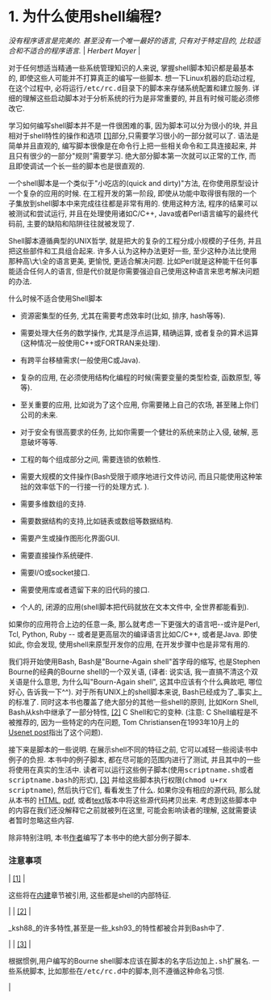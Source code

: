 # 1\. 为什么使用shell编程?

 _没有程序语言是完美的. 甚至没有一个唯一最好的语言, 只有对于特定目的, 比较适合和不适合的程序语言._ |
 _Herbert Mayer_ |

对于任何想适当精通一些系统管理知识的人来说, 掌握shell脚本知识都是最基本的, 即使这些人可能并不打算真正的编写一些脚本. 想一下Linux机器的启动过程, 在这个过程中, 必将运行<tt class="FILENAME">/etc/rc.d</tt>目录下的脚本来存储系统配置和建立服务. 详细的理解这些启动脚本对于分析系统的行为是非常重要的, 并且有时候可能必须修改它.

学习如何编写shell脚本并不是一件很困难的事, 因为脚本可以分为很小的块, 并且相对于shell特性的操作和选项 [[1]](#FTN.AEN112)部分,只需要学习很小的一部分就可以了. 语法是简单并且直观的, 编写脚本很像是在命令行上把一些相关命令和工具连接起来, 并且只有很少的一部分<span class="QUOTE">"规则"</span>需要学习. 绝大部分脚本第一次就可以正常的工作, 而且即使调试一个长一些的脚本也是很直观的.

一个shell脚本是一个类似于<span class="QUOTE">"小吃店的(quick and dirty)"</span>方法, 在你使用原型设计一个复杂的应用的时候. 在工程开发的第一阶段, 即使从功能中取得很有限的一个子集放到shell脚本中来完成往往都是非常有用的. 使用这种方法, 程序的结果可以被测试和尝试运行, 并且在处理使用诸如C/C++, Java或者Perl语言编写的最终代码前, 主要的缺陷和陷阱往往就被发现了.

Shell脚本遵循典型的UNIX哲学, 就是把大的复杂的工程分成小规模的子任务, 并且把这些部件和工具组合起来. 许多人认为这种办法更好一些, 至少这种办法比使用那种高\大\全的语言更美, 更愉悦, 更适合解决问题. 比如Perl就是这种能干任何事能适合任何人的语言, 但是代价就是你需要强迫自己使用这种语言来思考解决问题的办法.

什么时候不适合使用Shell脚本

*   资源密集型的任务, 尤其在需要考虑效率时(比如, 排序, hash等等).

*   需要处理大任务的数学操作, 尤其是浮点运算, 精确运算, 或者复杂的算术运算(这种情况一般使用C++或FORTRAN来处理).

*   有跨平台移植需求(一般使用C或Java).

*   复杂的应用, 在必须使用结构化编程的时候(需要变量的类型检查, 函数原型, 等等).

*   至关重要的应用, 比如说为了这个应用, 你需要赌上自己的农场, 甚至赌上你们公司的未来.

*   对于安全有很高要求的任务, 比如你需要一个健壮的系统来防止入侵, 破解, 恶意破坏等等.

*   工程的每个组成部分之间, 需要连锁的依赖性.

*   需要大规模的文件操作(Bash受限于顺序地进行文件访问, 而且只能使用这种笨拙的效率低下的一行接一行的处理方式. ).

*   需要多维数组的支持.

*   需要数据结构的支持,比如链表或数组等数据结构.

*   需要产生或操作图形化界面GUI.

*   需要直接操作系统硬件.

*   需要I/O或socket接口.

*   需要使用库或者遗留下来的旧代码的接口.

*   个人的, 闭源的应用(shell脚本把代码就放在文本文件中, 全世界都能看到).

如果你的应用符合上边的任意一条, 那么就考虑一下更强大的语言吧--或许是Perl, Tcl, Python, Ruby -- 或者是更高层次的编译语言比如C/C++, 或者是Java. 即使如此, 你会发现, 使用shell来原型开发你的应用, 在开发步骤中也是非常有用的.

我们将开始使用<acronym class="ACRONYM">Bash</acronym>, Bash是<span class="QUOTE">"Bourne-Again shell"</span>首字母的缩写, 也是Stephen Bourne的经典的Bourne shell的一个双关语, (译者: 说实话, 我一直搞不清这个双关语是什么意思, 为什么叫"Bourn-Again shell", 这其中应该有个什么典故吧, 哪位好心, 告诉我一下^^). 对于所有UNIX上的shell脚本来说, Bash已经成为了_事实上_的标准了. 同时这本书也覆盖了绝大部分的其他一些shell的原则, 比如Korn Shell, Bash从ksh中继承了一部分特性, [[2]](#FTN.AEN156) C Shell和它的变种. (注意: C Shell编程是不被推荐的, 因为一些特定的内在问题, Tom Christiansen在1993年10月上的[Usenet post](http://www.etext.org/Quartz/computer/unix/csh.harmful.gz)指出了这个问题).

接下来是脚本的一些说明. 在展示shell不同的特征之前, 它可以减轻一些阅读书中例子的负担. 本书中的例子脚本, 都在尽可能的范围内进行了测试, 并且其中的一些将使用在真实的生活中. 读者可以运行这些例子脚本(使用<tt class="FILENAME">scriptname.sh</tt>或者<tt class="FILENAME">scriptname.bash</tt>的形式), [[3]](#FTN.AEN164) 并给这些脚本执行权限(<kbd class="USERINPUT">chmod u+rx scriptname</kbd>), 然后执行它们, 看看发生了什么. 如果你没有相应的源代码, 那么就从本书的 [HTML](http://www.tldp.org/LDP/abs/abs-guide.md.tar.gz), [pdf](http://www.tldp.org/LDP/abs/abs-guide.pdf), 或者[text](http://www.ibiblio.org/pub/Linux/docs/linux-doc-project/abs-guide/abs-guide.txt.gz)版本中将这些源代码拷贝出来. 考虑到这些脚本中的内容在我们还没解释它之前就被列在这里, 可能会影响读者的理解, 这就需要读者暂时忽略这些内容.

除非特别注明, 本书[作者](mailto:thegrendel@theriver.com)编写了本书中的绝大部分例子脚本.

### 注意事项

| [[1]](why-shell.md#AEN112) | 

这些将在[内建](internal.md#BUILTINREF)章节被引用, 这些都是shell的内部特征.

 |
| [[2]](why-shell.md#AEN156) | 

_ksh88_的许多特性,甚至是一些_ksh93_的特性都被合并到Bash中了.

 |
| [[3]](why-shell.md#AEN164) | 

根据惯例,用户编写的Bourne shell脚本应该在脚本的名字后边加上<tt class="FILENAME">.sh</tt>扩展名. 一些系统脚本, 比如那些在<tt class="FILENAME">/etc/rc.d</tt>中的脚本,则不遵循这种命名习惯.

 |